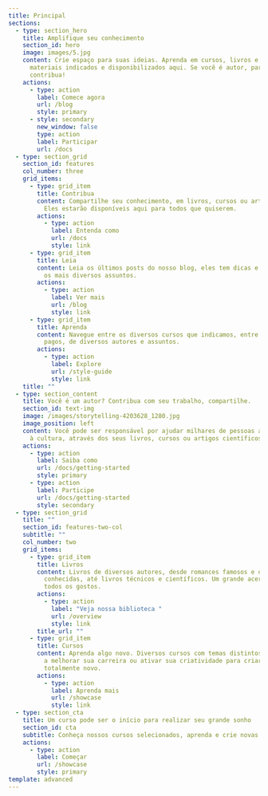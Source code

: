 ```yaml
---
title: Principal
sections:
  - type: section_hero
    title: Amplifique seu conhecimento
    section_id: hero
    image: images/5.jpg
    content: Crie espaço para suas ideias. Aprenda em cursos, livros e artigos de
      materiais indicados e disponibilizados aqui. Se você é autor, participe e
      contribua!
    actions:
      - type: action
        label: Comece agora
        url: /blog
        style: primary
      - style: secondary
        new_window: false
        type: action
        label: Participar
        url: /docs
  - type: section_grid
    section_id: features
    col_number: three
    grid_items:
      - type: grid_item
        title: Contribua
        content: Compartilhe seu conhecimento, em livros, cursos ou artigos cientificos.
          Eles estarão disponíveis aqui para todos que quiserem.
        actions:
          - type: action
            label: Entenda como
            url: /docs
            style: link
      - type: grid_item
        title: Leia
        content: Leia os últimos posts do nosso blog, eles tem dicas e novidades sobre
          os mais diversos assuntos.
        actions:
          - type: action
            label: Ver mais
            url: /blog
            style: link
      - type: grid_item
        title: Aprenda
        content: Navegue entre os diversos cursos que indicamos, entre gratuitos e
          pagos, de diversos autores e assuntos.
        actions:
          - type: action
            label: Explore
            url: /style-guide
            style: link
    title: ""
  - type: section_content
    title: Você é um autor? Contribua com seu trabalho, compartilhe.
    section_id: text-img
    image: /images/storytelling-4203628_1280.jpg
    image_position: left
    content: Você pode ser responsável por ajudar milhares de pessoas a terem acesso
      à cultura, através dos seus livros, cursos ou artigos científicos.
    actions:
      - type: action
        label: Saiba como
        url: /docs/getting-started
        style: primary
      - type: action
        label: Participe
        url: /docs/getting-started
        style: secondary
  - type: section_grid
    title: ""
    section_id: features-two-col
    subtitle: ""
    col_number: two
    grid_items:
      - type: grid_item
        title: Livros
        content: Livros de diversos autores, desde romances famosos e obras menos
          conhecidas, até livros técnicos e científicos. Um grande acervo para
          todos os gostos.
        actions:
          - type: action
            label: "Veja nossa biblioteca "
            url: /overview
            style: link
        title_url: ""
      - type: grid_item
        title: Cursos
        content: Aprenda algo novo. Diversos cursos com temas distintos, para te ajudar
          a melhorar sua carreira ou ativar sua criatividade para criar algo
          totalmente novo.
        actions:
          - type: action
            label: Aprenda mais
            url: /showcase
            style: link
  - type: section_cta
    title: Um curso pode ser o início para realizar seu grande sonho
    section_id: cta
    subtitle: Conheça nossos cursos selecionados, aprenda e crie novas ideias
    actions:
      - type: action
        label: Começar
        url: /showcase
        style: primary
template: advanced
---
```

